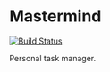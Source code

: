 # Mastermind
[![Build Status](https://travis-ci.org/andreimuntean/Mastermind.svg?branch=master)](https://travis-ci.org/andreimuntean/Mastermind)

Personal task manager.